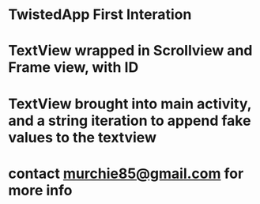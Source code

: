 # TwistedApp First Interation 
# TextView wrapped in Scrollview and Frame view, with ID
# TextView brought into main activity, and a string iteration to append fake values to the textview
# contact murchie85@gmail.com for more info 

